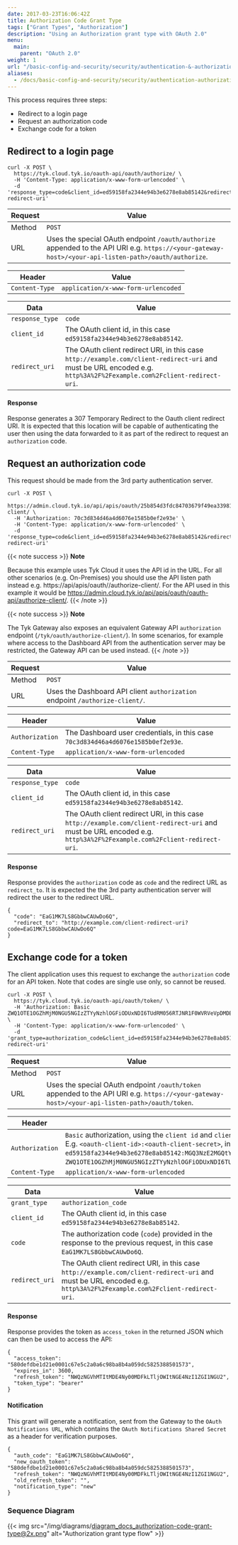 ```yaml
---
date: 2017-03-23T16:06:42Z
title: Authorization Code Grant Type
tags: ["Grant Types", "Authorization"]
description: "Using an Authorization grant type with OAuth 2.0"
menu:
  main:
    parent: "OAuth 2.0"
weight: 1
url: "/basic-config-and-security/security/authentication-&-authorization/oauth2-0/auth-code-grant"
aliases:
  - /docs/basic-config-and-security/security/authentication-authorization/oauth2.0/auth-code-grant/
---
```


This process requires three steps:

- Redirect to a login page
- Request an authorization code
- Exchange code for a token

## Redirect to a login page

```.copyWrapper
curl -X POST \
  https://tyk.cloud.tyk.io/oauth-api/oauth/authorize/ \
  -H 'Content-Type: application/x-www-form-urlencoded' \
  -d 'response_type=code&client_id=ed59158fa2344e94b3e6278e8ab85142&redirect_uri=http%3A%2F%2Fexample.com%2Fclient-redirect-uri'
```

| Request | Value                                                                                                                                                 |
| ------- | ----------------------------------------------------------------------------------------------------------------------------------------------------- |
| Method  | `POST`                                                                                                                                                |
| URL     | Uses the special OAuth endpoint `/oauth/authorize` appended to the API URI e.g. `https://<your-gateway-host>/<your-api-listen-path>/oauth/authorize`. |

| Header         | Value                               |
| -------------- | ----------------------------------- |
| `Content-Type` | `application/x-www-form-urlencoded` |

| Data            | Value                                                                                                                                                               |
| --------------- | ------------------------------------------------------------------------------------------------------------------------------------------------------------------- |
| `response_type` | `code`                                                                                                                                                              |
| `client_id`     | The OAuth client id, in this case `ed59158fa2344e94b3e6278e8ab85142`.                                                                                               |
| `redirect_uri`  | The OAuth client redirect URI, in this case `http://example.com/client-redirect-uri` and must be URL encoded e.g. `http%3A%2F%2Fexample.com%2Fclient-redirect-uri`. |

#### Response

Response generates a 307 Temporary Redirect to the Oauth client redirect URI. It is expected that this location will be capable of authenticating the user then using the data forwarded to it as part of the redirect to request an `authorization` code.

## Request an authorization code

This request should be made from the 3rd party authentication server.

```.copWrapper
curl -X POST \
  https://admin.cloud.tyk.io/api/apis/oauth/25b854d3fdc84703679f49ea33981aa9/authorize-client/ \
  -H 'Authorization: 70c3d834d46a4d6076e1585b0ef2e93e' \
  -H 'Content-Type: application/x-www-form-urlencoded' \
  -d 'response_type=code&client_id=ed59158fa2344e94b3e6278e8ab85142&redirect_uri=http%3A%2F%2Fexample.com%2Fclient-redirect-uri'
```

{{< note success >}}
**Note**  

Because this example uses Tyk Cloud it uses the API id in the URL. For all other scenarios (e.g. On-Premises) you should use the API listen path instead e.g. https:/<your-tyk-dashboard-host>/api/apis/oauth/<your-api-listen-path>/authorize-client/. For the API used in this example it would be https://admin.cloud.tyk.io/api/apis/oauth/oauth-api/authorize-client/.
{{< /note >}}

{{< note success >}}
**Note**  

The Tyk Gateway also exposes an equivalent Gateway API `authorization` endpoint (`/tyk/oauth/authorize-client/`). In some scenarios, for example where access to the Dashboard API from the authentication server may be restricted, the Gateway API can be used instead.
{{< /note >}}


| Request | Value                                                                                                                                                                                                                          |
| ------- | ------------------------------------------------------------------------------------------------------------------------------------------------------------------------------------------------------------------------------ |
| Method  | `POST`                                                                                                                                                                                                                         |
| URL     | Uses the Dashboard API client `authorization` endpoint `/authorize-client/`. |

| Header          | Value                                                                            |
| --------------- | -------------------------------------------------------------------------------- |
| `Authorization` | The Dashboard user credentials, in this case `70c3d834d46a4d6076e1585b0ef2e93e`. |
| `Content-Type`  | `application/x-www-form-urlencoded`                                              |

| Data            | Value                                                                                                                                                               |
| --------------- | ------------------------------------------------------------------------------------------------------------------------------------------------------------------- |
| `response_type` | `code`                                                                                                                                                              |
| `client_id`     | The OAuth client id, in this case `ed59158fa2344e94b3e6278e8ab85142`.                                                                                               |
| `redirect_uri`  | The OAuth client redirect URI, in this case `http://example.com/client-redirect-uri` and must be URL encoded e.g. `http%3A%2F%2Fexample.com%2Fclient-redirect-uri`. |

#### Response

Response provides the `authorization` code as `code` and the redirect URL as `redirect_to`. It is expected the the 3rd party authentication server will redirect the user to the redirect URL.

```{.copyWrapper}
{
  "code": "EaG1MK7LS8GbbwCAUwDo6Q",
  "redirect_to": "http://example.com/client-redirect-uri?code=EaG1MK7LS8GbbwCAUwDo6Q"
}
```

## Exchange code for a token

The client application uses this request to exchange the `authorization` code for an API token. Note that codes are single use only, so cannot be reused.

```{.copyWrapper}
curl -X POST \
  https://tyk.cloud.tyk.io/oauth-api/oauth/token/ \
  -H 'Authorization: Basic ZWQ1OTE1OGZhMjM0NGU5NGIzZTYyNzhlOGFiODUxNDI6TUdRM056RTJNR1F0WVRVeVpDMDBaVFZsTFdKak1USXRNakUyTVRNMU1tRTNOMk0x' \
  -H 'Content-Type: application/x-www-form-urlencoded' \
  -d 'grant_type=authorization_code&client_id=ed59158fa2344e94b3e6278e8ab85142&code=EaG1MK7LS8GbbwCAUwDo6Q&redirect_uri=http%3A%2F%2Fexample.com%2Fclient-redirect-uri'
```

| Request | Value                                                                                                                                         |
| ------- | --------------------------------------------------------------------------------------------------------------------------------------------- |
| Method  | `POST`                                                                                                                                        |
| URL     | Uses the special OAuth endpoint `/oauth/token` appended to the API URI e.g. `https://<your-gateway-host>/<your-api-listen-path>/oauth/token`. |

| Header          | Value                                                                                                                                                                                                                                                                                                                                                                                                               |
| --------------- | ------------------------------------------------------------------------------------------------------------------------------------------------------------------------------------------------------------------------------------------------------------------------------------------------------------------------------------------------------------------------------------------------------------------- |
| `Authorization` | `Basic` authorization, using the `client id` and `client secret` of the OAuth client base64 encoded with colon separator. E.g. `<oauth-client-id>:<oauth-client-secret>`, in this case `ed59158fa2344e94b3e6278e8ab85142:MGQ3NzE2MGQtYTUyZC00ZTVlLWJjMTItMjE2MTM1MmE3N2M1`, which base64 encoded is `ZWQ1OTE1OGZhMjM0NGU5NGIzZTYyNzhlOGFiODUxNDI6TUdRM056RTJNR1F0WVRVeVpDMDBaVFZsTFdKak1USXRNakUyTVRNMU1tRTNOMk0x`. |
| `Content-Type`  | `application/x-www-form-urlencoded`                                                                                                                                                                                                                                                                                                                                                                                 |

| Data           | Value                                                                                                                                                               |
| -------------- | ------------------------------------------------------------------------------------------------------------------------------------------------------------------- |
| `grant_type`   | `authorization_code`                                                                                                                                                |
| `client_id`    | The OAuth client id, in this case `ed59158fa2344e94b3e6278e8ab85142`.                                                                                               |
| `code`         | The authorization code (`code`) provided in the response to the previous request, in this case `EaG1MK7LS8GbbwCAUwDo6Q`.                                            |
| `redirect_uri` | The OAuth client redirect URI, in this case `http://example.com/client-redirect-uri` and must be URL encoded e.g. `http%3A%2F%2Fexample.com%2Fclient-redirect-uri`. |

#### Response

Response provides the token as `access_token` in the returned JSON which can then be used to access the API:

```{.copyWrapper}
{
  "access_token": "580defdbe1d21e0001c67e5c2a0a6c98ba8b4a059dc5825388501573",
  "expires_in": 3600,
  "refresh_token": "NWQzNGVhMTItMDE4Ny00MDFkLTljOWItNGE4NzI1ZGI1NGU2",
  "token_type": "bearer"
}
```

#### Notification

This grant will generate a notification, sent from the Gateway to the `OAuth Notifications URL`, which contains the `OAuth Notifications Shared Secret` as a header for verification purposes.

```{.copyWrapper}
{
  "auth_code": "EaG1MK7LS8GbbwCAUwDo6Q",
  "new_oauth_token": "580defdbe1d21e0001c67e5c2a0a6c98ba8b4a059dc5825388501573",
  "refresh_token": "NWQzNGVhMTItMDE4Ny00MDFkLTljOWItNGE4NzI1ZGI1NGU2",
  "old_refresh_token": "",
  "notification_type": "new"
}
```

### Sequence Diagram

{{< img src="/img/diagrams/diagram_docs_authorization-code-grant-type@2x.png" alt="Authorization grant type flow" >}}
